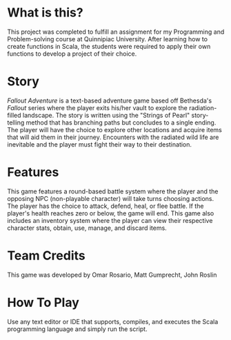 # What is this?
This project was completed to fulfill an assignment for my Programming and Problem-solving course at Quinnipiac University. After learning how to create functions in Scala, the students were required to apply their own functions to develop a project of their choice.

# Story
*Fallout Adventure* is a text-based adventure game based off Bethesda's *Fallout* series where the player exits his/her vault to explore the radiation-filled landscape. The story is written using the "Strings of Pearl" story-telling method that has branching paths but concludes to a single ending. The player will have the choice to 
explore other locations and acquire items that will aid them in their journey. Encounters with the radiated wild life are inevitable and the player 
must fight their way to their destination.

# Features
This game features a round-based battle system where the player and the opposing NPC (non-playable character) will take turns choosing actions. The player has the choice to attack, defend, heal, or flee battle. If the player's health reaches zero or below, the game will end. This game also includes an inventory system where the player can view their respective character stats, obtain, use, manage, and discard items.

# Team Credits
This game was developed by Omar Rosario, Matt Gumprecht, John Roslin

# How To Play
Use any text editor or IDE that supports, compiles, and executes the Scala programming language and simply run the script.
